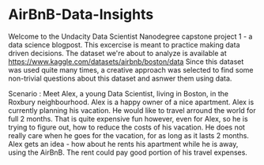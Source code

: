 # AirBnB-Data-Insights

Welcome to the Undacity Data Scientist Nanodegree capstone project 1 - a data science blogpost.
This excercise is meant to practice making data driven decisions.
The dataset we're about to analyze is available at    https://www.kaggle.com/datasets/airbnb/boston/data
Since this dataset was used quite many times, a creative approach was selected to find some non-trivial questions about this dataset and asnwer them using data.

Scenario :
Meet Alex, a young Data Scientist, living in Boston, in the Roxbury neighbourhood. Alex is a happy owner of a nice apartment.
Alex is currently planning his vacation. He would like to travel arround the world for full 2 months.
That is quite expensive fun however, even for Alex, so he is trying to figure out, how to reduce the costs of his vacation. He does not really care when he goes for the vacation, for as long as it lasts 2 months.
Alex gets an idea - how about he rents his apartment while he is away, using the AirBnB. The rent could pay good portion of his travel expenses.
